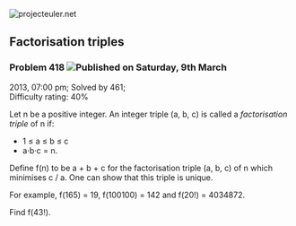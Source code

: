 ![projecteuler.net](images/print_page_logo.png)

## Factorisation triples

### Problem 418 ![](images/icon_info.png)Published on Saturday, 9th March
2013, 07:00 pm; Solved by 461;  
Difficulty rating: 40%

Let n be a positive integer. An integer triple (a, b, c) is called a
_factorisation triple_ of n if:

  * 1 ≤ a ≤ b ≤ c
  * a·b·c = n. 

Define f(n) to be a \+ b \+ c for the factorisation triple (a, b, c) of n
which minimises c / a. One can show that this triple is unique.

For example, f(165) = 19, f(100100) = 142 and f(20!) = 4034872.

Find f(43!).

  
  

